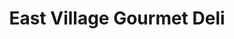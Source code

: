 ---
title: "East Village Gourmet Deli"
url: /new-york/east-village-gourmet-deli/
shop: convenience
---